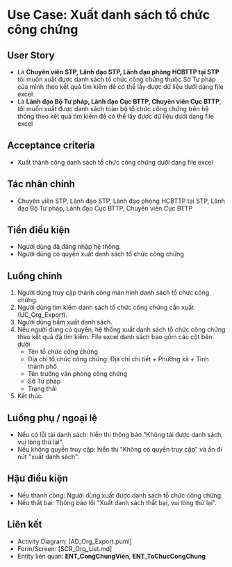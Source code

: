 # Use Case: Xuất danh sách tổ chức công chứng

## User Story
- Là **Chuyên viên STP, Lãnh đạo STP, Lãnh đạo phòng HCBTTP tại STP** tôi muốn xuất được danh sách tổ chức công chứng thuộc Sở Tư pháp của mình theo kết quả tìm kiếm để có thể lấy được dữ liệu dưới dạng file excel
- Là **Lãnh đạo Bộ Tư pháp, Lãnh đạo Cục BTTP, Chuyên viên Cục BTTP**, tôi muốn xuất được danh sách toàn bộ tổ chức công chứng trên hệ thống theo kết quả tìm kiếm để có thể lấy được dữ liệu dưới dạng file excel

## Acceptance criteria
- Xuất thành công danh sách tổ chức công chứng dưới dạng file excel

## Tác nhân chính
- Chuyên viên STP, Lãnh đạo STP, Lãnh đạo phòng HCBTTP tại STP, Lãnh đạo Bộ Tư pháp, Lãnh đạo Cục BTTP, Chuyên viên Cục BTTP

## Tiền điều kiện
- Người dùng đã đăng nhập hệ thống.
- Người dùng có quyền xuất danh sách tổ chức công chứng

## Luồng chính
1. Người dùng truy cập thành công màn hình danh sách tổ chức công chứng.
2. Người dùng tìm kiếm danh sách tổ chức công chứng cần xuất (UC_Org_Export).
3. Người dùng bấm xuất danh sách.
4. Nếu người dùng có quyền, hệ thống xuất danh sách tổ chức công chứng theo kết quả đã tìm kiếm. File excel danh sách bao gồm các cột bên dưới
    - Tên tổ chức công chứng 
    - Địa chỉ tổ chức công chứng: Địa chỉ chi tiết + Phường xã + Tỉnh thành phố
    - Tên trưởng văn phòng công chứng
    - Sở Tư pháp
    - Trạng thái
5. Kết thúc.

## Luồng phụ / ngoại lệ
- Nếu có lỗi tải danh sách: hiển thị thông báo "Không tải được danh sách, vui lòng thử lại".
- Nếu không quyền truy cập: hiển thị "Không có quyền truy cập" và ẩn đi nút "xuất danh sách".

## Hậu điều kiện
- Nếu thành công: Người dùng xuất được danh sách tổ chức công chứng.
- Nếu thất bại: Thông báo lỗi "Xuất danh sách thất bại, vui lòng thử lại".

## Liên kết
- Activity Diagram: [AD_Org_Export.puml]
- Form/Screen: [SCR_Org_List.md]
- Entity liên quan: **ENT_CongChungVien**, **ENT_ToChucCongChung**
